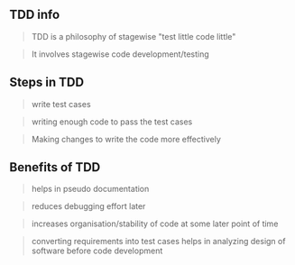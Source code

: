 ## TDD info

> TDD is a philosophy of stagewise "test little code little" 

> It involves stagewise code development/testing 


## Steps in TDD

> write test cases

> writing enough code to pass the test cases

> Making changes to write the code more effectively



## Benefits of TDD

> helps in pseudo documentation

> reduces debugging effort later 

> increases organisation/stability of code at some later point of time

> converting requirements into test cases helps in analyzing design of software before code development
 
